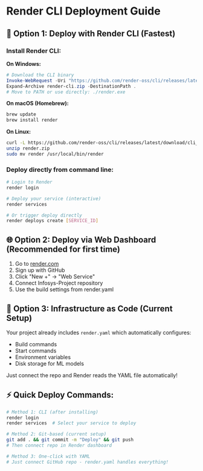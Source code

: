 # Render CLI Deployment Guide

## 🚀 Option 1: Deploy with Render CLI (Fastest)

### Install Render CLI:

**On Windows:**
```powershell
# Download the CLI binary
Invoke-WebRequest -Uri "https://github.com/render-oss/cli/releases/latest/download/cli_windows_amd64.zip" -OutFile "render-cli.zip"
Expand-Archive render-cli.zip -DestinationPath .
# Move to PATH or use directly: ./render.exe
```

**On macOS (Homebrew):**
```bash
brew update
brew install render
```

**On Linux:**
```bash
curl -L https://github.com/render-oss/cli/releases/latest/download/cli_linux_amd64.zip -o render.zip
unzip render.zip
sudo mv render /usr/local/bin/render
```

### Deploy directly from command line:
```bash
# Login to Render
render login

# Deploy your service (interactive)
render services

# Or trigger deploy directly
render deploys create [SERVICE_ID]
```

## 🌐 Option 2: Deploy via Web Dashboard (Recommended for first time)

1. Go to [render.com](https://render.com)
2. Sign up with GitHub
3. Click "New +" → "Web Service"
4. Connect Infosys-Project repository
5. Use the build settings from render.yaml

## 🔧 Option 3: Infrastructure as Code (Current Setup)

Your project already includes `render.yaml` which automatically configures:
- Build commands
- Start commands  
- Environment variables
- Disk storage for ML models

Just connect the repo and Render reads the YAML file automatically!

## ⚡ Quick Deploy Commands:

```bash
# Method 1: CLI (after installing)
render login
render services  # Select your service to deploy

# Method 2: Git-based (current setup)
git add . && git commit -m "Deploy" && git push
# Then connect repo in Render dashboard

# Method 3: One-click with YAML
# Just connect GitHub repo - render.yaml handles everything!
```
